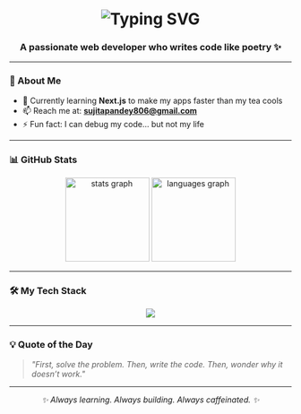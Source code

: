 <!-- Name Animation -->
<h1 align="center">
  <img src="https://readme-typing-svg.demolab.com?font=Fira+Code&size=30&pause=1000&color=F74C8E&center=true&vCenter=true&width=435&lines=Hi+%F0%9F%91%8B%2C+I'm+Sujita+Pandey;Web+Developer+from+Nepal; Code+%7C+Coffee+%7C+Creativity " alt="Typing SVG" />
</h1>

<h3 align="center">A passionate web developer who writes code like poetry ✨</h3>

---

### 🌸 About Me
- 🌱 Currently learning **Next.js** to make my apps faster than my tea cools  
- 📫 Reach me at: **sujitapandey806@gmail.com**  
- ⚡ Fun fact: I can debug my code… but not my life  

---

### 📊 GitHub Stats
<div align="center">
  <img src="https://github-readme-stats.vercel.app/api?username=sujitapandeyy&show_icons=true&theme=rose_pine&hide_border=false" height="150" alt="stats graph" />
  <img src="https://github-readme-stats.vercel.app/api/top-langs?username=sujitapandeyy&layout=compact&theme=rose_pine&hide_border=false" height="150" alt="languages graph" />
</div>

---

### 🛠 My Tech Stack
<div align="center">
  <img src="https://skillicons.dev/icons?i=js,ts,react,nextjs,html,css,python,cs" />
</div>

---

### 💡 Quote of the Day
> *"First, solve the problem. Then, write the code. Then, wonder why it doesn’t work."*

---

<p align="center">
  <i>✨ Always learning. Always building. Always caffeinated. ✨</i>
</p>
